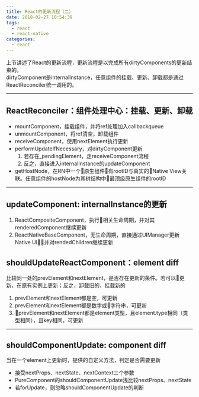 ```yaml
---
title: React的更新流程（二）
date: 2018-02-27 10:54:39
tags:
  - react
  - react-native
categories:
  - react
---
```

上节讲述了React的更新流程，更新流程是以完成所有dirtyComponents的更新结束的。        
dirtyComponent是internalInstance，任意组件的挂载、更新、卸载都是通过ReactReconciler统一调用的。
<!-- more -->
*******     
## ReactReconciler：组件处理中心：挂载、更新、卸载       

* mountComponent，挂载组件，并将ref处理加入callbackqueue
* unmountComponent，将ref清空，卸载组件
* receiveComponent，使用nextElement执行更新
* performUpdateIfNecessary，对dirtyComponent更新
    1. 若存在_pendingElement，走receiveComponent流程
    2. 反之，直接进入internalInstance的updateComponent
* getHostNode，在RN中一个原生组件有rootID与真实的Native View关联。任意组件的hostNode为其树结构中最顶级原生组件的rootID

*******     

## updateComponent: internalInstance的更新

1. ReactCompositeComponent，执行相关生命周期，并对其renderedComponent继续更新
2. ReactNativeBaseComponent，无生命周期，直接通过UIManager更新Native UI，并对rendedChildren继续更新

## shouldUpdateReactComponent：element diff   

比较同一处的prevElement和nextElement，是否存在更新的条件。若可以更新，在原有实例上更新；反之，卸载旧的，挂载新的

1. prevElement和nextElement都是空，可更新
2. prevElement和nextElement都是数字或字符串，可更新
3. prevElement和nextElement都是element类型，且element.type相同（类型相同），且key相同，可更新

*******     

## shouldComponentUpdate: component diff   

当在一个element上更新时，提供的自定义方法，判定是否需要更新

* 接受nextProps、nextState、nextContext三个参数
* PureComponent的shouldComponentUpdate浅比较nextProps、nextState
* 若forUpdate，则忽略shouldComponentUpdate的判断